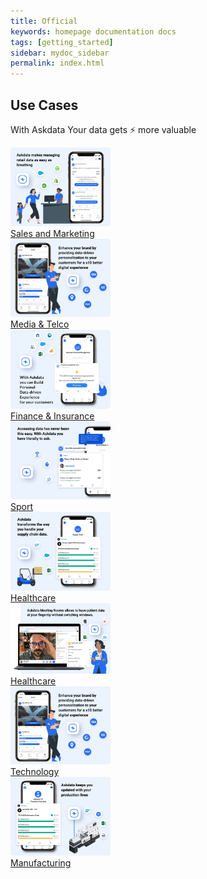 ```yaml
---
title: Official
keywords: homepage documentation docs
tags: [getting_started]
sidebar: mydoc_sidebar
permalink: index.html
---
```


## Use Cases

With Askdata Your data gets ⚡ more valuable


<div class="row">
	<div class="col-md-3 col-sm-6">
             <div class="text-center">
                 <div class="panel-heading">
                     <a href="/use-cases/sales-and-marketing"> <img src="/media/use-cases/sales-and-marketing.png" style="object-fit: cover;heigth:160px;width:160px"></a>
                 </div>
                 <div class="pb-3">
                     <a href="/use-cases/sales-and-marketing" class="m-1 btn btn-secondary">Sales and Marketing</a>
                 </div>
             </div>
         </div>
	<div class="col-md-3 col-sm-6">
             <div class="text-center">
                 <div class="panel-heading">
                     <a href="/use-cases/media-and-telco"> <img src="/media/use-cases/media-and-telco.png" style="object-fit: cover;heigth:160px;width:160px"></a>
                 </div>
                 <div class="pb-3">
                     <a href="/use-cases/media-and-telco" class="m-1 btn btn-secondary">Media & Telco</a>
                 </div>
             </div>
         </div>
	<div class="col-md-3 col-sm-6">
             <div class="text-center">
                 <div class="panel-heading">
                     <a href="/use-cases/fintech"> <img src="/media/use-cases/finance-and-insurance.png" style="object-fit: cover;heigth:160px;width:160px"></a>
                 </div>
                 <div class="pb-3">
                     <a href="/use-cases/fintech" class="m-1 btn btn-secondary">Finance & Insurance</a>
                 </div>
             </div>
         </div>
	<div class="col-md-3 col-sm-6">
             <div class=" text-center">
                 <div class="panel-heading">
                     <a href="/use-cases/sport"> <img src="/media/use-cases/sport.png" style="object-fit: cover;heigth:160px;width:160px"></a>
                 </div>
                 <div class="pb-3">
                     <a href="/use-cases/sport" class="m-1 btn btn-secondary">Sport</a>
                 </div>
             </div>
         </div>
</div>
<div class="row">
    <div class="col-md-3 col-sm-6">
             <div class=" text-center">
                 <div class="panel-heading">
                     <a href="/use-cases/supply-chain"> <img src="/media/use-cases/supply-chain.png" style="object-fit: cover;heigth:160px;width:160px"></a>
                 </div>
                 <div class="pb-3">
                     <a href="/use-cases/supply-chain" class="m-1 btn btn-secondary">Healthcare</a>
                 </div>
             </div>
         </div>
    <div class="col-md-3 col-sm-6">
             <div class=" text-center">
                 <div class="panel-heading">
                     <a href="/use-cases/heathcare"> <img src="/media/use-cases/healthcare.png" style="object-fit: cover;heigth:160px;width:160px"></a>
                 </div>
                 <div class="pb-3">
                     <a href="/use-cases/heathcare" class="m-1 btn btn-secondary">Healthcare</a>
                 </div>
             </div>
         </div>
    <div class="col-md-3 col-sm-6">
             <div class=" text-center">
                 <div class="panel-heading">
                     <a href="/use-cases/technology"> <img src="/media/use-cases/technology.png" style="object-fit: cover;heigth:160px;width:160px"></a>
                 </div>
                 <div class="pb-3">
                     <a href="/use-cases/technology" class="m-1 btn btn-secondary">Technology</a>
                 </div>
             </div>
         </div>
    <div class="col-md-3 col-sm-6">
             <div class=" text-center">
                 <div class="panel-heading">
                     <a href="/docs/video-and-demos"> <img src="/media/use-cases/manufacturing.png" style="object-fit: cover;heigth:160px;width:160px"></a>
                 </div>
                 <div class="pb-3">
                     <a href="/use-cases/manufacturing" class="m-1 btn btn-secondary">Manufacturing</a>
                 </div>
             </div>
         </div>
</div>

